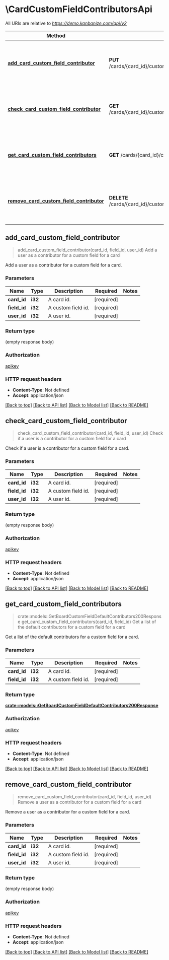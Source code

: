 # \CardCustomFieldContributorsApi

All URIs are relative to *https://demo.kanbanize.com/api/v2*

Method | HTTP request | Description
------------- | ------------- | -------------
[**add_card_custom_field_contributor**](CardCustomFieldContributorsApi.md#add_card_custom_field_contributor) | **PUT** /cards/{card_id}/customFields/{field_id}/contributors/{user_id} | Add a user as a contributor for a custom field for a card
[**check_card_custom_field_contributor**](CardCustomFieldContributorsApi.md#check_card_custom_field_contributor) | **GET** /cards/{card_id}/customFields/{field_id}/contributors/{user_id} | Check if a user is a contributor for a custom field for a card
[**get_card_custom_field_contributors**](CardCustomFieldContributorsApi.md#get_card_custom_field_contributors) | **GET** /cards/{card_id}/customFields/{field_id}/contributors | Get a list of the default contributors for a custom field for a card
[**remove_card_custom_field_contributor**](CardCustomFieldContributorsApi.md#remove_card_custom_field_contributor) | **DELETE** /cards/{card_id}/customFields/{field_id}/contributors/{user_id} | Remove a user as a contributor for a custom field for a card



## add_card_custom_field_contributor

> add_card_custom_field_contributor(card_id, field_id, user_id)
Add a user as a contributor for a custom field for a card

Add a user as a contributor for a custom field for a card.

### Parameters


Name | Type | Description  | Required | Notes
------------- | ------------- | ------------- | ------------- | -------------
**card_id** | **i32** | A card id. | [required] |
**field_id** | **i32** | A custom field id. | [required] |
**user_id** | **i32** | A user id. | [required] |

### Return type

 (empty response body)

### Authorization

[apikey](../README.md#apikey)

### HTTP request headers

- **Content-Type**: Not defined
- **Accept**: application/json

[[Back to top]](#) [[Back to API list]](../README.md#documentation-for-api-endpoints) [[Back to Model list]](../README.md#documentation-for-models) [[Back to README]](../README.md)


## check_card_custom_field_contributor

> check_card_custom_field_contributor(card_id, field_id, user_id)
Check if a user is a contributor for a custom field for a card

Check if a user is a contributor for a custom field for a card.

### Parameters


Name | Type | Description  | Required | Notes
------------- | ------------- | ------------- | ------------- | -------------
**card_id** | **i32** | A card id. | [required] |
**field_id** | **i32** | A custom field id. | [required] |
**user_id** | **i32** | A user id. | [required] |

### Return type

 (empty response body)

### Authorization

[apikey](../README.md#apikey)

### HTTP request headers

- **Content-Type**: Not defined
- **Accept**: application/json

[[Back to top]](#) [[Back to API list]](../README.md#documentation-for-api-endpoints) [[Back to Model list]](../README.md#documentation-for-models) [[Back to README]](../README.md)


## get_card_custom_field_contributors

> crate::models::GetBoardCustomFieldDefaultContributors200Response get_card_custom_field_contributors(card_id, field_id)
Get a list of the default contributors for a custom field for a card

Get a list of the default contributors for a custom field for a card.

### Parameters


Name | Type | Description  | Required | Notes
------------- | ------------- | ------------- | ------------- | -------------
**card_id** | **i32** | A card id. | [required] |
**field_id** | **i32** | A custom field id. | [required] |

### Return type

[**crate::models::GetBoardCustomFieldDefaultContributors200Response**](getBoardCustomFieldDefaultContributors_200_response.md)

### Authorization

[apikey](../README.md#apikey)

### HTTP request headers

- **Content-Type**: Not defined
- **Accept**: application/json

[[Back to top]](#) [[Back to API list]](../README.md#documentation-for-api-endpoints) [[Back to Model list]](../README.md#documentation-for-models) [[Back to README]](../README.md)


## remove_card_custom_field_contributor

> remove_card_custom_field_contributor(card_id, field_id, user_id)
Remove a user as a contributor for a custom field for a card

Remove a user as a contributor for a custom field for a card.

### Parameters


Name | Type | Description  | Required | Notes
------------- | ------------- | ------------- | ------------- | -------------
**card_id** | **i32** | A card id. | [required] |
**field_id** | **i32** | A custom field id. | [required] |
**user_id** | **i32** | A user id. | [required] |

### Return type

 (empty response body)

### Authorization

[apikey](../README.md#apikey)

### HTTP request headers

- **Content-Type**: Not defined
- **Accept**: application/json

[[Back to top]](#) [[Back to API list]](../README.md#documentation-for-api-endpoints) [[Back to Model list]](../README.md#documentation-for-models) [[Back to README]](../README.md)

